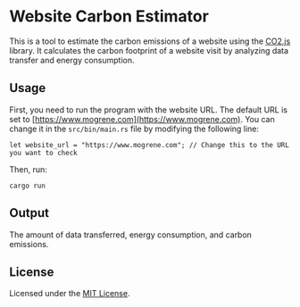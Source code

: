 # Website Carbon Estimator

This is a tool to estimate the carbon emissions of a website using the [CO2.js](https://developers.thegreenwebfoundation.org/co2js/overview/) library. It calculates the carbon footprint of a website visit by analyzing data transfer and energy consumption.

## Usage

First, you need to run the program with the website URL. The default URL is set to [https://www.mogrene.com](https://www.mogrene.com). You can change it in the `src/bin/main.rs` file by modifying the following line:

```
let website_url = "https://www.mogrene.com"; // Change this to the URL you want to check
```

Then, run:

```
cargo run
```


## Output

The amount of data transferred, energy consumption, and carbon emissions.


## License

Licensed under the [MIT License](https://opensource.org/license/MIT).
